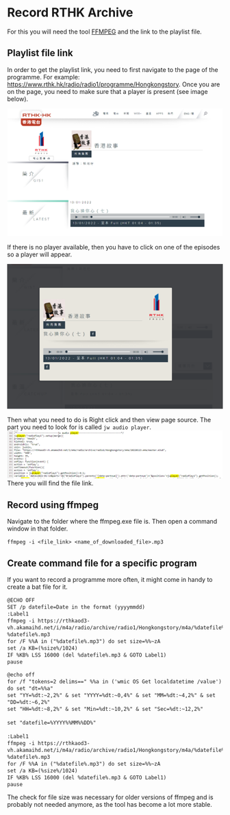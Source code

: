 # Record RTHK Archive
For this you will need the tool [FFMPEG](https://www.ffmpeg.org/) and the link to the playlist file.

## Playlist file link
In order to get the playlist link, you need to first navigate to the page of the programme. For example: https://www.rthk.hk/radio/radio1/programme/Hongkongstory.
Once you are on the page, you need to make sure that a player is present (see image below). 

![RTHK Programme Page](img/RTHK_programme_page.png)

If there is no player available, then you have to click on one of the episodes so a player will appear.

![Popup player](img/RTHK_popup_player.png)

Then what you need to do is Right click and then view page source. The part you need to look for is called
`jw audio player`.
![img.png](img/RTHK_file_link.png)
There you will find the file link.

## Record using ffmpeg
Navigate to the folder where the ffmpeg.exe file is. Then open a command window in that folder.

```commandline
ffmpeg -i <file_link> <name_of_downloaded_file>.mp3
```

## Create command file for a specific program
If you want to record a programme more often, it might come in handy to create a bat file for it.

```commandline title="Download for specific date"
@ECHO OFF
SET /p datefile=Date in the format (yyyymmdd)
:Label1
ffmpeg -i https://rthkaod3-vh.akamaihd.net/i/m4a/radio/archive/radio1/Hongkongstory/m4a/%datefile%.m4a/master.m3u8 %datefile%.mp3
for /F %%A in ("%datefile%.mp3") do set size=%%~zA
set /a KB=(%size%/1024)
IF %KB% LSS 16000 (del %datefile%.mp3 & GOTO Label1)
pause
```

```commandline title="Download for today"
@echo off
for /f "tokens=2 delims==" %%a in ('wmic OS Get localdatetime /value') do set "dt=%%a"
set "YY=%dt:~2,2%" & set "YYYY=%dt:~0,4%" & set "MM=%dt:~4,2%" & set "DD=%dt:~6,2%"
set "HH=%dt:~8,2%" & set "Min=%dt:~10,2%" & set "Sec=%dt:~12,2%"

set "datefile=%YYYY%%MM%%DD%" 

:Label1
ffmpeg -i https://rthkaod3-vh.akamaihd.net/i/m4a/radio/archive/radio1/Hongkongstory/m4a/%datefile%.m4a/master.m3u8 %datefile%.mp3
for /F %%A in ("%datefile%.mp3") do set size=%%~zA
set /a KB=(%size%/1024)
IF %KB% LSS 16000 (del %datefile%.mp3 & GOTO Label1)
pause
```

The check for file size was necessary for older versions of ffmpeg and is probably not needed anymore, as the tool
has become a lot more stable.